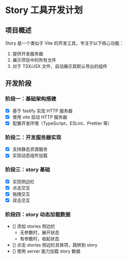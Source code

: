 # Story 工具开发计划

## 项目概述

Story 是一个类似于 Vite 的开发工具，专注于以下核心功能：

1. 提供开发服务器
2. 展示项目中的所有文件
3. 对于 TSX/JSX 文件，自动展示其默认导出的组件

## 开发阶段

### 阶段一：基础架构搭建

- [x] 基于 fastify 实现 HTTP 服务器
- [x] 使用 vite 启动 HTTP 服务器
- [x] 配置开发环境（TypeScript、ESLint、Prettier 等）

### 阶段二：开发服务器实现

- [x] 支持静态资源服务
- [x] 实现动态组件加载

### 阶段三：story 基础

- [x] 实现侧边栏
- [x] 点击交互
- [x] 拖拽交互
- [x] 双击交互

### 阶段四：story 动态加载数据

- [] 添加 stories 侧边栏
    - 无参数时，展开状态
    - 有参数时，收起状态
- [] 点击 stories 侧边栏具体项，跳转到 story
- [] 使用 server 能力加载 story 数据
